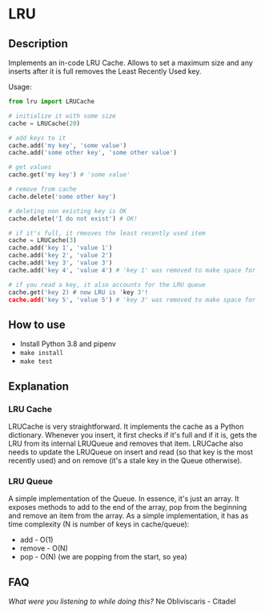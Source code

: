 # LRU

## Description
Implements an in-code LRU Cache. Allows to set a maximum size and any inserts after it is full removes the Least Recently Used key. 

Usage:
```py
from lru import LRUCache

# initialize it with some size
cache = LRUCache(20)

# add keys to it
cache.add('my key', 'some value')
cache.add('some other key', 'some other value')

# get values
cache.get('my key') # 'some value'

# remove from cache
cache.delete('some other key') 

# deleting non existing key is OK
cache.delete('I do not exist') # OK!

# if it's full, it rmeoves the least recently used item
cache = LRUCache(3)
cache.add('key 1', 'value 1')
cache.add('key 2', 'value 2')
cache.add('key 3', 'value 3')
cache.add('key 4', 'value 4') # 'key 1' was removed to make space for 'key 4'!

# if you read a key, it also accounts for the LRU queue
cache.get('key 2) # now LRU is 'key 3'!
cache.add('key 5', 'value 5') # 'key 3' was removed to make space for 'key 5'!
```

## How to use
- Install Python 3.8 and pipenv
- `make install`
- `make test`

## Explanation
### LRU Cache
LRUCache is very straightforward. It implements the cache as a Python dictionary. Whenever you insert, it first checks if it's full and if it is, gets the LRU from its internal LRUQueue and removes that item.
LRUCache also needs to update the LRUQueue on insert and read (so that key is the most recently used) and on remove (it's a stale key in the Queue otherwise).

### LRU Queue
A simple implementation of the Queue. In essence, it's just an array. It exposes methods to add to the end of the array, pop from the beginning and remove an item from the array.
As a simple implementation, it has as time complexity (N is number of keys in cache/queue):
- add - O(1)
- remove - O(N)
- pop - O(N) (we are popping from the start, so yea) 

## FAQ
*What were you listening to while doing this?*
Ne Obliviscaris - Citadel
